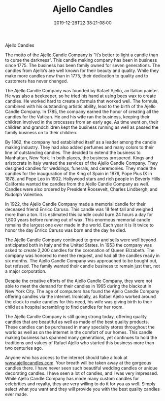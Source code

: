 ﻿---
title: "Ajello Candles"
date: 2019-12-28T22:38:21-08:00
description: "Candle Making txt Tips for Web Success"
featured_image: "/images/Candle Making txt.jpg"
tags: ["Candle Making txt"]
---

Ajello Candles

The motto of the Ajello Candle Company is “It’s better to light a candle than to curse the darkness”. This candle making company has been in business since 1775. The business has been family owned for seven generations. The candles from Ajello’s are well known for their beauty and quality. While they make more candles now than in 1775, their dedication to quality and to customers has never changed. 

The Ajello Candle Company was founded by Rafael Ajello, an Italian painter. He was also a beekeeper, so he tried his hand at using bees wax to create candles. He worked hard to create a formula that worked well. The formula, combined with his outstanding artistic ability, lead to the birth of the Ajello Candle Company. In 1785, the company earned the honor of creating all the candles for the Vatican. He and his wife ran the business, keeping their children involved in the processes from an early age. As time went on, their children and grandchildren kept the business running as well as passed the family business on to their children. 

By 1862, the company had established itself as a leader among the candle making industry. They had also added perfumes and many colors to their line of outstanding candles. The decided to extend the business to Manhattan, New York. In both places, the business prospered. Kings and aristocrats in Italy wanted the services of the Ajello Candle Company. They designed candles for weddings, funerals, and ceremonies. They made the candles for the inauguration of the King of Spain in 1876, Pope Pius IX in 1878, and Pope Leo in 1902. Hollywood stars and rich people in Beverly Hills California wanted the candles from the Ajello Candle Company as well. Candles were also ordered by President Roosevelt, Charles Lindbergh, and Rudolph Valentino.

In 1922, the Ajello Candle Company made a memorial candle for their deceased friend Enrico Caruso. This candle was 18 feet tall and weighed more than a ton. It is estimated this candle could burn 24 hours a day for 1,800 years before running out of wax. This enormous memorial candle remains the largest one ever made in the world. Each year it is lit twice to honor the day Enrico Caruso was born and the day he died. 

The Ajello Candle Company continued to grow and sells were well beyond anticipated both in Italy and the United States. In 1953 the company was asked to create 2,200 candles for the coronation of Queen Elizabeth. The company was honored to meet the request, and had all the candles ready in six months. The Ajello Candle Company was approached to be bought out, but refused. The family wanted their candle business to remain just that, not a major corporation. 

Despite the creative efforts of the Ajello Candle Company, they were not able to meet the demand for their candles in 1965 during the blackout in New York City. The age of computers has found the Ajello Candle Company offering candles via the internet. Ironically, as Rafael Ajello worked around the clock to make candles for this need, his wife was giving birth to their child at a hospital scrambling to find candles for her room. 

The Ajello Candle Company is still going strong today, offering quality candles that are beautiful as well as made of the best quality products. These candles can be purchased in many specialty stores throughout the world as well as on the internet in the comfort of our homes. This candle making business has spanned many generations, yet continues to hold the traditions and values of Rafael Ajello who started this business more than two centuries ago. 

Anyone who has access to the internet should take a look at www.ajellocandles.com. Your breath will be taken away at the gorgeous candles there. I have never seen such beautiful wedding candles or unique decorating candles. I have seen a lot of candles, and I was very impressed. While Ajello Candle Company has made many custom candles for celebrities and royalty, they are very willing to do it for you as well. Simply select what you want and they will provide you with the best quality candles ever made. 


